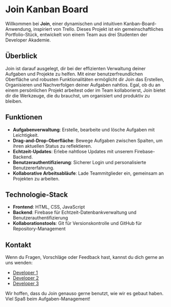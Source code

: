 # Join Kanban Board

Willkommen bei **Join**, einer dynamischen und intuitiven Kanban-Board-Anwendung, inspiriert von Trello. Dieses Projekt ist ein gemeinschaftliches Portfolio-Stück, entwickelt von einem Team aus drei Studenten der Developer Akademie.

## Überblick

Join ist darauf ausgelegt, dir bei der effizienten Verwaltung deiner Aufgaben und Projekte zu helfen. Mit einer benutzerfreundlichen Oberfläche und robusten Funktionalitäten ermöglicht dir Join das Erstellen, Organisieren und Nachverfolgen deiner Aufgaben nahtlos. Egal, ob du an einem persönlichen Projekt arbeitest oder im Team kollaborierst, Join bietet dir die Werkzeuge, die du brauchst, um organisiert und produktiv zu bleiben.

## Funktionen

- **Aufgabenverwaltung**: Erstelle, bearbeite und lösche Aufgaben mit Leichtigkeit.
- **Drag-and-Drop-Oberfläche**: Bewege Aufgaben zwischen Spalten, um ihren aktuellen Status zu reflektieren.
- **Echtzeit-Updates**: Erlebe nahtlose Updates mit unserem Firebase-Backend.
- **Benutzerauthentifizierung**: Sicherer Login und personalisierte Benutzererfahrung.
- **Kollaborative Arbeitsabläufe**: Lade Teammitglieder ein, gemeinsam an Projekten zu arbeiten.

## Technologie-Stack

- **Frontend**: HTML, CSS, JavaScript
- **Backend**: Firebase für Echtzeit-Datenbankverwaltung und Benutzerauthentifizierung
- **Kollaborationstools**: Git für Versionskontrolle und GitHub für Repository-Management

## Kontakt

Wenn du Fragen, Vorschläge oder Feedback hast, kannst du dich gerne an uns wenden:

- [Developer 1](https://github.com/M1roel)
- [Developer 2](https://github.com/dennisdfry)
- [Developer 3](https://github.com/BennieB12)

Wir hoffen, dass du Join genauso gerne benutzt, wie wir es gebaut haben. Viel Spaß beim Aufgaben-Management!
